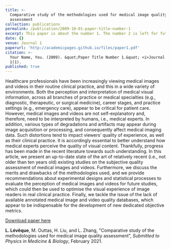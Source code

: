 ```yaml
---
title: >-
  Comparative study of the methodologies used for medical image quality
  assessment
collection: publications
permalink: /publication/2009-10-01-paper-title-number-1
excerpt: This paper is about the number 1. The number 2 is left for future work.
date: {}
venue: Journal 1
paperurl: 'http://academicpages.github.io/files/paper1.pdf'
citation: >-
  Your Name, You. (2009). &quot;Paper Title Number 1.&quot; <i>Journal 1</i>.
  1(1).
published: true
---
```

Healthcare professionals have been increasingly viewing medical images and videos in their routine clinical practice, and this in a wide variety of environments. Both the perception and interpretation of medical visual information, across all branches of practice or medical specialties (e.g., diagnostic, therapeutic, or surgical medicine), career stages, and practice settings (e.g., emergency care), appear to be critical for patient care. However, medical images and videos are not self-explanatory and, therefore, need to be interpreted by humans, i.e., medical experts. In addition, various types of degradations and artifacts may appear during image acquisition or processing, and consequently affect medical imaging data. Such distortions tend to impact viewers’ quality of experience, as well as their clinical practice. It is accordingly essential to better understand how medical experts perceive the quality of visual content. Thankfully, progress has been made in the recent literature towards such understanding. In this article, we present an up-to-date state of the art of relatively recent (i.e., not older than ten years old) existing studies on the subjective quality assessment of medical images and videos. Furthermore, we discuss the merits and drawbacks of the methodologies used, and we provide recommendations about experimental designs and statistical processes to evaluate the perception of medical images and videos for future studies, which could then be used to optimise the visual experience of image readers in real clinical practice. Finally, we tackle the issue of the lack of available annotated medical image and video quality databases, which appear to be indispensable for the development of new dedicated objective metrics.

[Download paper here](http://academicpages.github.io/files/paper1.pdf)

**L. Lévêque**, M. Outtas, H. Liu, and L. Zhang, "Comparative study of the methodologies used for medical image quality assessment”, _Submitted to Physics in Medicine & Biology_, February 2021.
